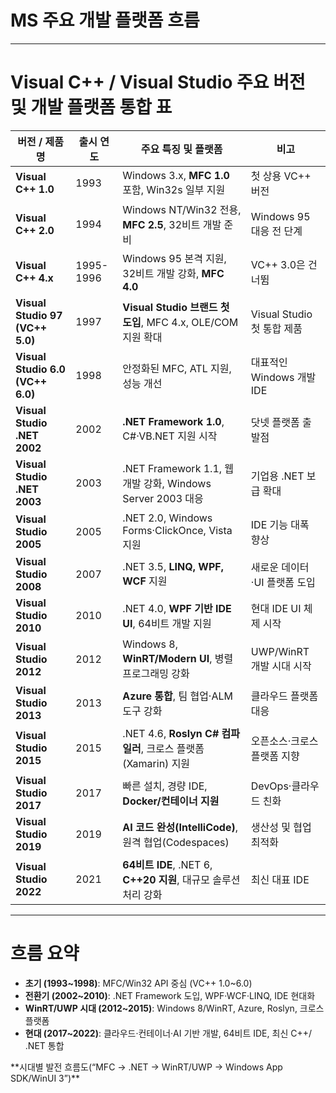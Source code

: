 # MS 주요 개발 플랫폼 흐름

---

# Visual C++ / Visual Studio 주요 버전 및 개발 플랫폼 통합 표

| 버전 / 제품명                         | 출시 연도     | 주요 특징 및 플랫폼                                         | 비고                    |
| -------------------------------- | --------- | --------------------------------------------------- | --------------------- |
| **Visual C++ 1.0**               | 1993      | Windows 3.x, **MFC 1.0** 포함, Win32s 일부 지원           | 첫 상용 VC++ 버전          |
| **Visual C++ 2.0**               | 1994      | Windows NT/Win32 전용, **MFC 2.5**, 32비트 개발 준비        | Windows 95 대응 전 단계    |
| **Visual C++ 4.x**               | 1995-1996 | Windows 95 본격 지원, 32비트 개발 강화, **MFC 4.0**           | VC++ 3.0은 건너뜀         |
| **Visual Studio 97 (VC++ 5.0)**  | 1997      | **Visual Studio 브랜드 첫 도입**, MFC 4.x, OLE/COM 지원 확대  | Visual Studio 첫 통합 제품 |
| **Visual Studio 6.0 (VC++ 6.0)** | 1998      | 안정화된 MFC, ATL 지원, 성능 개선                             | 대표적인 Windows 개발 IDE   |
| **Visual Studio .NET 2002**      | 2002      | **.NET Framework 1.0**, C#·VB.NET 지원 시작             | 닷넷 플랫폼 출발점            |
| **Visual Studio .NET 2003**      | 2003      | .NET Framework 1.1, 웹 개발 강화, Windows Server 2003 대응 | 기업용 .NET 보급 확대        |
| **Visual Studio 2005**           | 2005      | .NET 2.0, Windows Forms·ClickOnce, Vista 지원         | IDE 기능 대폭 향상          |
| **Visual Studio 2008**           | 2007      | .NET 3.5, **LINQ, WPF, WCF** 지원                     | 새로운 데이터·UI 플랫폼 도입     |
| **Visual Studio 2010**           | 2010      | .NET 4.0, **WPF 기반 IDE UI**, 64비트 개발 지원             | 현대 IDE UI 체제 시작       |
| **Visual Studio 2012**           | 2012      | Windows 8, **WinRT/Modern UI**, 병렬 프로그래밍 강화         | UWP/WinRT 개발 시대 시작    |
| **Visual Studio 2013**           | 2013      | **Azure 통합**, 팀 협업·ALM 도구 강화                        | 클라우드 플랫폼 대응           |
| **Visual Studio 2015**           | 2015      | .NET 4.6, **Roslyn C# 컴파일러**, 크로스 플랫폼(Xamarin) 지원   | 오픈소스·크로스플랫폼 지향        |
| **Visual Studio 2017**           | 2017      | 빠른 설치, 경량 IDE, **Docker/컨테이너 지원**                   | DevOps·클라우드 친화        |
| **Visual Studio 2019**           | 2019      | **AI 코드 완성(IntelliCode)**, 원격 협업(Codespaces)        | 생산성 및 협업 최적화          |
| **Visual Studio 2022**           | 2021      | **64비트 IDE**, .NET 6, **C++20 지원**, 대규모 솔루션 처리 강화   | 최신 대표 IDE             |

---

# 흐름 요약

* **초기 (1993\~1998)**: MFC/Win32 API 중심 (VC++ 1.0\~6.0)
* **전환기 (2002\~2010)**: .NET Framework 도입, WPF·WCF·LINQ, IDE 현대화
* **WinRT/UWP 시대 (2012\~2015)**: Windows 8/WinRT, Azure, Roslyn, 크로스 플랫폼
* **현대 (2017\~2022)**: 클라우드·컨테이너·AI 기반 개발, 64비트 IDE, 최신 C++/ .NET 통합

\*\*시대별 발전 흐름도(“MFC → .NET → WinRT/UWP → Windows App SDK/WinUI 3”)\*\*

